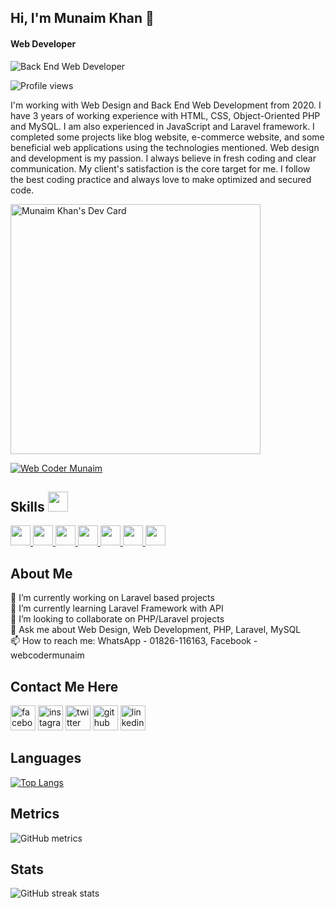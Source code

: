 ## Hi, I'm Munaim Khan 👋
#### Web Developer
![Back End Web Developer](https://media.licdn.com/dms/image/C5616AQGQ84xtCXZXqg/profile-displaybackgroundimage-shrink_350_1400/0/1647093193237?e=1696464000&v=beta&t=0ZzGL05plaDJ3fKfFIbC9NiiJ4esTBq3r_uHjo1V42s)

![Profile views](https://gpvc.arturio.dev/munaimpro)

I'm working with Web Design and Back End Web Development from 2020. I have 3 years of working experience with HTML, CSS, Object-Oriented PHP and MySQL. I am also experienced in JavaScript and Laravel framework.
I completed some projects like blog website, e-commerce website, and some beneficial web applications using the technologies mentioned.
Web design and development is my passion. I always believe in fresh coding and clear communication. My client's satisfaction is the core target for me. I follow the best coding practice and always love to make optimized and secured code.

<a href="https://app.daily.dev/munaimpro"><img src="https://github.com/munaimpro/munaimpro/blob/main/devcard.svg" width="400" alt="Munaim Khan's Dev Card"/></a>

<p align="left"> <a href="https://facebook.com/webcodermunaim" target="blank"><img src="https://img.shields.io/facebook/follow/webcodermunaim?logo=facebook&style=for-the-badge" alt="Web Coder Munaim" /></a> </p>

<h2> Skills <img src = "https://raw.githubusercontent.com/rahulbanerjee26/githubProfileReadmeGenerator/main/gifs/code.gif" width = 32px height=32px> </h2>
<a href= https://github.com/https://github.com/munaimpro?tab=repositories&q=&type=&language=html&sort= > <img width ='32px' height='32px' src ='https://raw.githubusercontent.com/rahulbanerjee26/githubAboutMeGenerator/main/icons/html.svg'> </a>
<a href= https://github.com/https://github.com/munaimpro?tab=repositories&q=&type=&language=css&sort= > <img width ='32px' height='32px' src ='https://raw.githubusercontent.com/rahulbanerjee26/githubAboutMeGenerator/main/icons/css.svg'> </a>
<a href= https://github.com/https://github.com/munaimpro?tab=repositories&q=&type=&language=bootstrap&sort= > <img width ='32px' height='32px' src ='https://raw.githubusercontent.com/rahulbanerjee26/githubAboutMeGenerator/main/icons/bootstrap.svg'> </a>
<a href= https://github.com/https://github.com/munaimpro?tab=repositories&q=&type=&language=javascript&sort= > <img width ='32px' height='32px' src ='https://raw.githubusercontent.com/rahulbanerjee26/githubAboutMeGenerator/main/icons/javascript.svg'> </a>
<a href= https://github.com/https://github.com/munaimpro?tab=repositories&q=&type=&language=php&sort= > <img width ='32px' height='32px' src ='https://raw.githubusercontent.com/rahulbanerjee26/githubAboutMeGenerator/main/icons/php.svg'> </a>
<a href= https://github.com/https://github.com/munaimpro?tab=repositories&q=&type=&language=laravel&sort= > <img width ='32px' height='32px' src ='https://raw.githubusercontent.com/rahulbanerjee26/githubAboutMeGenerator/main/icons/laravel.svg'> </a>
<a href= https://github.com/https://github.com/munaimpro?tab=repositories&q=&type=&language=mysql&sort= > <img width ='32px' height='32px' src ='https://raw.githubusercontent.com/rahulbanerjee26/githubAboutMeGenerator/main/icons/mysql.svg'> </a><br/>
<h2>About Me</h2>

 🔭 I’m currently working on Laravel based projects <br/>
 🌱 I’m currently learning Laravel Framework with API <br/>
 👯 I’m looking to collaborate on PHP/Laravel projects <br/>
 💬 Ask me about Web Design, Web Development, PHP, Laravel, MySQL <br/>
 📫 How to reach me: WhatsApp - 01826-116163, Facebook - webcodermunaim

## Contact Me Here
[<img src='https://camo.githubusercontent.com/2d1ffa69dd491ebeca01b2098cf8233dd09950ff5895abccd5b455ca442abc59/68747470733a2f2f696d672e736869656c64732e696f2f62616467652f46616365626f6f6b2d3138373746323f7374796c653d666f722d7468652d6261646765266c6f676f3d66616365626f6f6b266c6f676f436f6c6f723d7768697465' alt='facebook' height='40'>](https://www.facebook.com/webcodermunaim)  [<img src='https://camo.githubusercontent.com/b3d4671768bd0f9b6c8f410a25a96e0c5a4d135208d8910461e986f97e7985ab/68747470733a2f2f696d672e736869656c64732e696f2f62616467652f496e7374616772616d2d4534343035463f7374796c653d666f722d7468652d6261646765266c6f676f3d696e7374616772616d266c6f676f436f6c6f723d7768697465' alt='instagram' height='40'>](https://www.instagram.com/munaimpro/)  [<img src='https://camo.githubusercontent.com/5d03c86f6a75f7cbe80d135d9162fbf6dc46a31253cf30a8e9bb8279b4d574d3/68747470733a2f2f696d672e736869656c64732e696f2f62616467652f547769747465722d3144413146323f7374796c653d666f722d7468652d6261646765266c6f676f3d74776974746572266c6f676f436f6c6f723d7768697465' alt='twitter' height='40'>](https://twitter.com/munaimpro)  [<img src='https://camo.githubusercontent.com/bd2bd127c104ba5c98bb12c70801b075aee1f040009089510f69554300e7ff41/68747470733a2f2f696d672e736869656c64732e696f2f62616467652f4769742d4630353033323f7374796c653d666f722d7468652d6261646765266c6f676f3d676974266c6f676f436f6c6f723d7768697465' alt='github' height='40'>](https://github.com/munaimpro)  [<img src='https://camo.githubusercontent.com/a80d00f23720d0bc9f55481cfcd77ab79e141606829cf16ec43f8cacc7741e46/68747470733a2f2f696d672e736869656c64732e696f2f62616467652f4c696e6b6564496e2d3030373742353f7374796c653d666f722d7468652d6261646765266c6f676f3d6c696e6b6564696e266c6f676f436f6c6f723d7768697465' alt='linkedin' height='40'>](https://www.linkedin.com/in/munaimpro/)  

## Languages
[![Top Langs](https://github-readme-stats.vercel.app/api/top-langs/?username=munaimpro&langs_count=8)](https://github.com/anuraghazra/github-readme-stats) 

## Metrics
![GitHub metrics](https://metrics.lecoq.io/munaimpro)  

## Stats
![GitHub streak stats](https://streak-stats.demolab.com/?user=munaimpro)    
